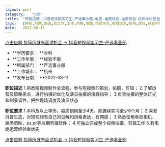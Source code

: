 ```yaml
---
layout:	post
category:	"job"
title:	"网易招聘：抖音短视频实习生-严选事业部-电商-电商综合-电商综合-杭州本科经验不限"
tags:	[网易,招聘,面试,找工作,工作,内推,电商,电商综合,电商综合,杭州,本科,经验不限]
date:	2022-08-11
---
```


[点击应聘 投简历就有面试机会 -> 抖音短视频实习生-严选事业部](http://mobile.bole.netease.com/bole/boleDetail?id=41362&employeeId=346f03c3cda5f04c&key=all)



- **学历要求： **本科
- **工作年限： **经验不限
- **所属部门： **严选事业部
- **工作城市： **杭州
- **发布日期： **2022-08-11



**职位描述**
1.熟悉短视频制作全流程，参与短视频的策划，拍摄，剪辑；
2.了解运营及策略需求，进行拍摄的优化及演员拍摄的演绎指导；
3.负责拍摄的整体灯光和制景调性，把控现场调度及演员状态



**职位要求**
1.本科及以上学历，每周到岗至少4天，能连续实习至少6个月；
2.喜爱抖音生态，对短视频有自己的见解和风格表达，有网感；
3.熟悉使用单反相机，熟悉剪映，ps,pr等后期剪辑软件；
4.可独立完成整个视频拍摄，剪辑工作
5.有电商运营经验者优先



[点击应聘 投简历就有面试机会 -> 抖音短视频实习生-严选事业部](http://mobile.bole.netease.com/bole/boleDetail?id=41362&employeeId=346f03c3cda5f04c&key=all)